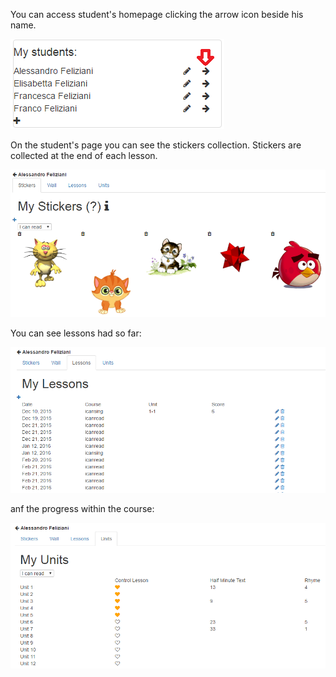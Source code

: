 You can access student's homepage clicking the arrow icon beside his name.

![Student's Homepage](/wiki/images/users.png)

On the student's page you can see the stickers collection. Stickers are collected at the end of each lesson.

![Stickers](/wiki/images/stickers.png)

You can see lessons had so far:

![Lessons](/wiki/images/lessons.png)

anf the progress within the course:

![Progress](/wiki/images/progress.png)